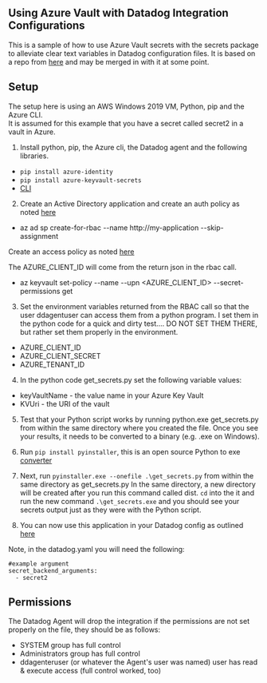 Using Azure Vault with Datadog Integration Configurations
--

This is a sample of how to use Azure Vault secrets with the secrets package to
alleviate clear text variables in Datadog configuration files.  It is based on a
repo from [here](https://github.com/DataDog/dpn/tree/master/scripts/secrets-exe)
and may be merged in with it at some point.

Setup
--

The setup here is using an AWS Windows 2019 VM, Python, pip and the Azure CLI.  
It is assumed for this example that you have a secret called secret2 in a vault
in Azure.  

1) Install python, pip, the Azure cli, the Datadog agent and the following
libraries.

  - ```pip install azure-identity```
  - ```pip install azure-keyvault-secrets```
  - [CLI](https://docs.microsoft.com/en-us/cli/azure/install-azure-cli-windows?tabs=azure-cli)

2) Create an Active Directory application and create an auth policy as noted
[here](https://docs.microsoft.com/en-us/python/api/overview/azure/keyvault-secrets-readme?view=azure-python#retrieve-a-secret)  

 - az ad sp create-for-rbac --name http://my-application --skip-assignment  

Create an access policy as noted
[here](https://docs.microsoft.com/en-us/azure/key-vault/secrets/quick-create-python)  

The AZURE_CLIENT_ID will come from the return json in the rbac call.  

 - az keyvault set-policy --name <YourKeyVaultName> --upn <AZURE_CLIENT_ID> --secret-permissions get

3) Set the environment variables returned from the RBAC call so that the user
ddagentuser can access them from a python program.  I set them in the python
code for a quick and dirty test.... DO NOT SET THEM THERE, but rather set them
properly in the environment.

  - AZURE_CLIENT_ID  
  - AZURE_CLIENT_SECRET  
  - AZURE_TENANT_ID

4) In the python code get_secrets.py set the following variable values:  

  - keyVaultName - the value name in your Azure Key Vault  
  - KVUri - the URI of the vault  

5) Test that your Python script works by running python.exe get_secrets.py from
within the same directory where you created the file. Once you see your results,
 it needs to be converted to a binary (e.g. .exe on Windows).  

6) Run ```pip install pyinstaller```, this is an open source Python to exe
[converter](https://www.pyinstaller.org/)  

7) Next, run ```pyinstaller.exe --onefile .\get_secrets.py``` from within the same
directory as get_secrets.py  In the same directory, a new directory will be
created after you run this command called dist. ```cd``` into the it and run the
new command ```.\get_secrets.exe``` and you should see your secrets output just
as they were with the Python script.  

8) You can now use this application in your Datadog config as outlined
[here](https://docs.datadoghq.com/agent/guide/secrets-management/?tab=windows#providing-an-executable)

Note, in the datadog.yaml you will need the following:

```secret_backend_command: <path_to_executable>
#example argument
secret_backend_arguments:
  - secret2
```

Permissions
--

The Datadog Agent will drop the integration if the permissions are not set
properly on the file, they should be as follows:

 - SYSTEM group has full control
 - Administrators group has full control
 - ddagenteruser (or whatever the Agent's user was named) user has read &
 execute access (full control worked, too)
